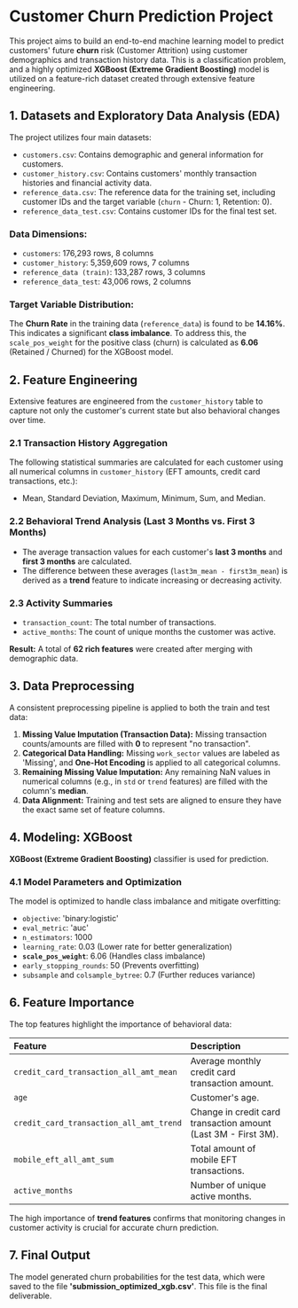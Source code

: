 # Customer Churn Prediction Project

This project aims to build an end-to-end machine learning model to predict customers' future **churn** risk (Customer Attrition) using customer demographics and transaction history data. This is a classification problem, and a highly optimized **XGBoost (Extreme Gradient Boosting)** model is utilized on a feature-rich dataset created through extensive feature engineering.

## 1. Datasets and Exploratory Data Analysis (EDA)

The project utilizes four main datasets:
* `customers.csv`: Contains demographic and general information for customers.
* `customer_history.csv`: Contains customers' monthly transaction histories and financial activity data.
* `reference_data.csv`: The reference data for the training set, including customer IDs and the target variable (`churn` - Churn: 1, Retention: 0).
* `reference_data_test.csv`: Contains customer IDs for the final test set.

### Data Dimensions:
* `customers`: 176,293 rows, 8 columns
* `customer_history`: 5,359,609 rows, 7 columns
* `reference_data (train)`: 133,287 rows, 3 columns
* `reference_data_test`: 43,006 rows, 2 columns

### Target Variable Distribution:
The **Churn Rate** in the training data (`reference_data`) is found to be **14.16%**. This indicates a significant **class imbalance**. To address this, the `scale_pos_weight` for the positive class (churn) is calculated as **6.06** (Retained / Churned) for the XGBoost model.

## 2. Feature Engineering

Extensive features are engineered from the `customer_history` table to capture not only the customer's current state but also behavioral changes over time.

### 2.1 Transaction History Aggregation
The following statistical summaries are calculated for each customer using all numerical columns in `customer_history` (EFT amounts, credit card transactions, etc.):
* Mean, Standard Deviation, Maximum, Minimum, Sum, and Median.

### 2.2 Behavioral Trend Analysis (Last 3 Months vs. First 3 Months)
* The average transaction values for each customer's **last 3 months** and **first 3 months** are calculated.
* The difference between these averages (`last3m_mean - first3m_mean`) is derived as a **trend** feature to indicate increasing or decreasing activity.

### 2.3 Activity Summaries
* `transaction_count`: The total number of transactions.
* `active_months`: The count of unique months the customer was active.

**Result:** A total of **62 rich features** were created after merging with demographic data.

## 3. Data Preprocessing

A consistent preprocessing pipeline is applied to both the train and test data:

1.  **Missing Value Imputation (Transaction Data):** Missing transaction counts/amounts are filled with **0** to represent "no transaction".
2.  **Categorical Data Handling:** Missing `work_sector` values are labeled as 'Missing', and **One-Hot Encoding** is applied to all categorical columns.
3.  **Remaining Missing Value Imputation:** Any remaining NaN values in numerical columns (e.g., in `std` or `trend` features) are filled with the column's **median**.
4.  **Data Alignment:** Training and test sets are aligned to ensure they have the exact same set of feature columns.

## 4. Modeling: XGBoost

**XGBoost (Extreme Gradient Boosting)** classifier is used for prediction.

### 4.1 Model Parameters and Optimization
The model is optimized to handle class imbalance and mitigate overfitting:
* `objective`: 'binary:logistic'
* `eval_metric`: 'auc'
* `n_estimators`: 1000
* `learning_rate`: 0.03 (Lower rate for better generalization)
* **`scale_pos_weight`**: 6.06 (Handles class imbalance)
* `early_stopping_rounds`: 50 (Prevents overfitting)
* `subsample` and `colsample_bytree`: 0.7 (Further reduces variance)



## 6. Feature Importance

The top features highlight the importance of behavioral data:

| Feature | Description |
| :--- | :--- |
| `credit_card_transaction_all_amt_mean` | Average monthly credit card transaction amount. |
| `age` | Customer's age. |
| `credit_card_transaction_all_amt_trend` | Change in credit card transaction amount (Last 3M - First 3M). |
| `mobile_eft_all_amt_sum` | Total amount of mobile EFT transactions. |
| `active_months` | Number of unique active months.

The high importance of **trend features** confirms that monitoring changes in customer activity is crucial for accurate churn prediction.

## 7. Final Output

The model generated churn probabilities for the test data, which were saved to the file **'submission_optimized_xgb.csv'**. This file is the final deliverable.
